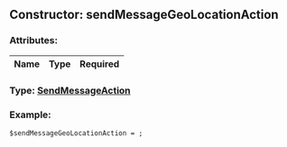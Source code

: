 ## Constructor: sendMessageGeoLocationAction  

### Attributes:

| Name     |    Type       | Required |
|----------|:-------------:|---------:|


### Type: [SendMessageAction](../types/SendMessageAction.md)

### Example:


```
$sendMessageGeoLocationAction = ;
```